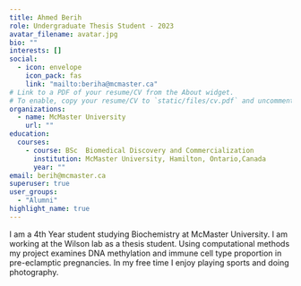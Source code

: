 ```yaml
---
title: Ahmed Berih 
role: Undergraduate Thesis Student - 2023
avatar_filename: avatar.jpg
bio: ""
interests: []
social:
  - icon: envelope
    icon_pack: fas
    link: "mailto:beriha@mcmaster.ca"
# Link to a PDF of your resume/CV from the About widget.
# To enable, copy your resume/CV to `static/files/cv.pdf` and uncomment the lines below.
organizations:
  - name: McMaster University
    url: ""
education:
  courses:
    - course: BSc  Biomedical Discovery and Commercialization
      institution: McMaster University, Hamilton, Ontario,Canada
      year: ""
email: berih@mcmaster.ca
superuser: true
user_groups:
  - "Alumni"
highlight_name: true
---
```

I am a 4th Year student studying Biochemistry at McMaster University. I am working at the Wilson lab as a thesis student. Using computational methods my project examines DNA methylation and immune cell type proportion in pre-eclamptic pregnancies. In my free time I enjoy playing sports and doing photography. 


